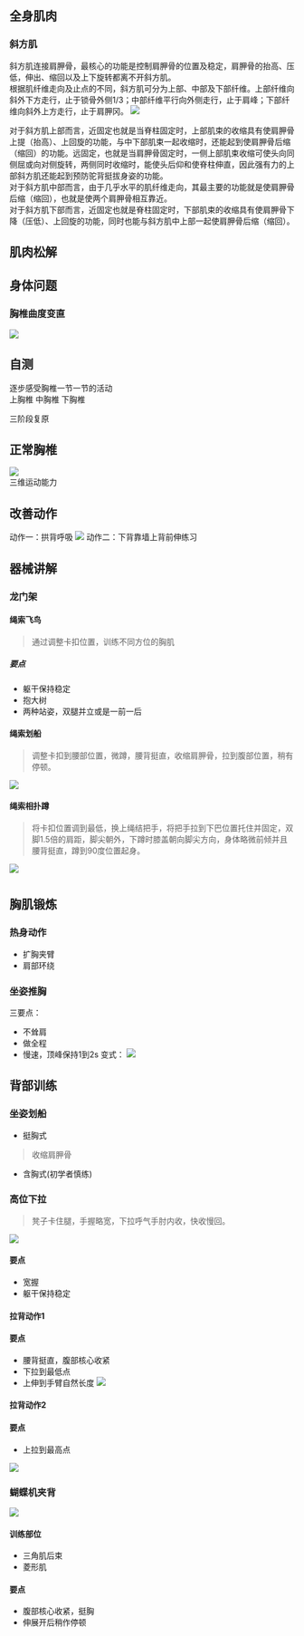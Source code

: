 

## 全身肌肉

### 斜方肌

斜方肌连接肩胛骨，最核心的功能是控制肩胛骨的位置及稳定，肩胛骨的抬高、压低，伸出、缩回以及上下旋转都离不开斜方肌。  
根据肌纤维走向及止点的不同，斜方肌可分为上部、中部及下部纤维。上部纤维向斜外下方走行，止于锁骨外侧1/3；中部纤维平行向外侧走行，止于肩峰；下部纤维向斜外上方走行，止于肩胛冈。
![](img/健身笔记/v2-1d5a2758fd64635a17f7487226c9f1ea_r.png)

对于斜方肌上部而言，近固定也就是当脊柱固定时，上部肌束的收缩具有使肩胛骨上提（抬高）、上回旋的功能，与中下部肌束一起收缩时，还能起到使肩胛骨后缩（缩回）的功能。远固定，也就是当肩胛骨固定时，一侧上部肌束收缩可使头向同侧屈或向对侧旋转，两侧同时收缩时，能使头后仰和使脊柱伸直，因此强有力的上部斜方肌还能起到预防驼背挺拔身姿的功能。  
对于斜方肌中部而言，由于几乎水平的肌纤维走向，其最主要的功能就是使肩胛骨后缩（缩回），也就是使两个肩胛骨相互靠近。  
对于斜方肌下部而言，近固定也就是脊柱固定时，下部肌束的收缩具有使肩胛骨下降（压低）、上回旋的功能，同时也能与斜方肌中上部一起使肩胛骨后缩（缩回）。

## 肌肉松解

## 身体问题

### 胸椎曲度变直

![](img/v2-cf1133b0f0639febcaf55cb63af2cd36_r.png)

## 自测

逐步感受胸椎一节一节的活动  
 上胸椎 中胸椎 下胸椎  

三阶段复原

## 正常胸椎

![](img/胸椎.png)  
三维运动能力  

## 改善动作

动作一：拱背呼吸
![](img/屏幕截图%202023-08-17%20002604.png)
动作二：下背靠墙上背前伸练习

## 器械讲解

### 龙门架

#### 绳索飞鸟

>通过调整卡扣位置，训练不同方位的胸肌

##### 要点

- 躯干保持稳定
- 抱大树
- 两种站姿，双腿并立或是一前一后

#### 绳索划船

>调整卡扣到腰部位置，微蹲，腰背挺直，收缩肩胛骨，拉到腹部位置，稍有停顿。

![](img/健身笔记/Snipaste_2023-09-09_14-37-03.png)

#### 绳索相扑蹲

>将卡扣位置调到最低，换上绳结把手，将把手拉到下巴位置托住并固定，双脚1.5倍的肩距，脚尖朝外，下蹲时膝盖朝向脚尖方向，身体略微前倾并且腰背挺直，蹲到90度位置起身。

![](img/健身笔记/Snipaste_2023-09-09_14-45-47.png)

#



## 胸肌锻炼

### 热身动作

- 扩胸夹臂
- 肩部环绕

### 坐姿推胸

三要点：  

- 不耸肩
- 做全程
- 慢速，顶峰保持1到2s
变式：
![](img/Snipaste_2023-08-31_23-34-51.png)


## 背部训练

### 坐姿划船

- 挺胸式

>收缩肩胛骨

- 含胸式(初学者慎练)
>
### 高位下拉
>凳子卡住腿，手握略宽，下拉呼气手肘内收，快收慢回。

![](img/健身笔记/Snipaste_2023-09-09_14-27-34.png)

#### 要点
- 宽握
- 躯干保持稳定


#### 拉背动作1

#### 要点

- 腰背挺直，腹部核心收紧
- 下拉到最低点
- 上伸到手臂自然长度
![](/img/健身笔记img/Snipaste_2023-09-09_14-06-47.png)

#### 拉背动作2

#### 要点

- 上拉到最高点


![](/img/健身笔记img/Snipaste_2023-09-09_14-10-39.png)

### 蝴蝶机夹背
![](img/健身笔记/Snipaste_2023-09-09_14-21-21.png)
#### 训练部位
- 三角肌后束
- 菱形肌
#### 要点
- 腹部核心收紧，挺胸
- 伸展开后稍作停顿
